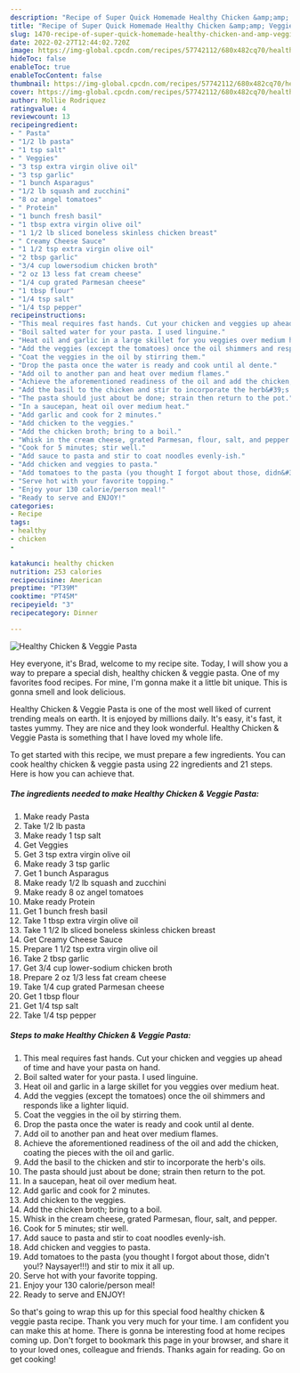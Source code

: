 ```yaml
---
description: "Recipe of Super Quick Homemade Healthy Chicken &amp;amp; Veggie Pasta"
title: "Recipe of Super Quick Homemade Healthy Chicken &amp;amp; Veggie Pasta"
slug: 1470-recipe-of-super-quick-homemade-healthy-chicken-and-amp-veggie-pasta
date: 2022-02-27T12:44:02.720Z
image: https://img-global.cpcdn.com/recipes/57742112/680x482cq70/healthy-chicken-veggie-pasta-recipe-main-photo.jpg
hideToc: false
enableToc: true
enableTocContent: false
thumbnail: https://img-global.cpcdn.com/recipes/57742112/680x482cq70/healthy-chicken-veggie-pasta-recipe-main-photo.jpg
cover: https://img-global.cpcdn.com/recipes/57742112/680x482cq70/healthy-chicken-veggie-pasta-recipe-main-photo.jpg
author: Mollie Rodriquez
ratingvalue: 4
reviewcount: 13
recipeingredient:
- " Pasta"
- "1/2 lb pasta"
- "1 tsp salt"
- " Veggies"
- "3 tsp extra virgin olive oil"
- "3 tsp garlic"
- "1 bunch Asparagus"
- "1/2 lb squash and zucchini"
- "8 oz angel tomatoes"
- " Protein"
- "1 bunch fresh basil"
- "1 tbsp extra virgin olive oil"
- "1 1/2 lb sliced boneless skinless chicken breast"
- " Creamy Cheese Sauce"
- "1 1/2 tsp extra virgin olive oil"
- "2 tbsp garlic"
- "3/4 cup lowersodium chicken broth"
- "2 oz 13 less fat cream cheese"
- "1/4 cup grated Parmesan cheese"
- "1 tbsp flour"
- "1/4 tsp salt"
- "1/4 tsp pepper"
recipeinstructions:
- "This meal requires fast hands. Cut your chicken and veggies up ahead of time and have your pasta on hand."
- "Boil salted water for your pasta. I used linguine."
- "Heat oil and garlic in a large skillet for you veggies over medium heat."
- "Add the veggies (except the tomatoes) once the oil shimmers and responds like a lighter liquid."
- "Coat the veggies in the oil by stirring them."
- "Drop the pasta once the water is ready and cook until al dente."
- "Add oil to another pan and heat over medium flames."
- "Achieve the aforementioned readiness of the oil and add the chicken, coating the pieces with the oil and garlic."
- "Add the basil to the chicken and stir to incorporate the herb&#39;s oils."
- "The pasta should just about be done; strain then return to the pot."
- "In a saucepan, heat oil over medium heat."
- "Add garlic and cook for 2 minutes."
- "Add chicken to the veggies."
- "Add the chicken broth; bring to a boil."
- "Whisk in the cream cheese, grated Parmesan, flour, salt, and pepper."
- "Cook for 5 minutes; stir well."
- "Add sauce to pasta and stir to coat noodles evenly-ish."
- "Add chicken and veggies to pasta."
- "Add tomatoes to the pasta (you thought I forgot about those, didn&#39;t you!? Naysayer!!!) and stir to mix it all up."
- "Serve hot with your favorite topping."
- "Enjoy your 130 calorie/person meal!"
- "Ready to serve and ENJOY!"
categories:
- Recipe
tags:
- healthy
- chicken
- 

katakunci: healthy chicken  
nutrition: 253 calories
recipecuisine: American
preptime: "PT39M"
cooktime: "PT45M"
recipeyield: "3"
recipecategory: Dinner

---
```



![Healthy Chicken &amp; Veggie Pasta](https://img-global.cpcdn.com/recipes/57742112/680x482cq70/healthy-chicken-veggie-pasta-recipe-main-photo.jpg)

Hey everyone, it's Brad, welcome to my recipe site. Today, I will show you a way to prepare a special dish, healthy chicken &amp; veggie pasta. One of my favorites food recipes. For mine, I'm gonna make it a little bit unique. This is gonna smell and look delicious.

Healthy Chicken &amp; Veggie Pasta is one of the most well liked of current trending meals on earth. It is enjoyed by millions daily. It's easy, it's fast, it tastes yummy. They are nice and they look wonderful. Healthy Chicken &amp; Veggie Pasta is something that I have loved my whole life.




To get started with this recipe, we must prepare a few ingredients. You can cook healthy chicken &amp; veggie pasta using 22 ingredients and 21 steps. Here is how you can achieve that.

<!--inarticleads1-->

##### The ingredients needed to make Healthy Chicken &amp; Veggie Pasta:

1. Make ready  Pasta
1. Take 1/2 lb pasta
1. Make ready 1 tsp salt
1. Get  Veggies
1. Get 3 tsp extra virgin olive oil
1. Make ready 3 tsp garlic
1. Get 1 bunch Asparagus
1. Make ready 1/2 lb squash and zucchini
1. Make ready 8 oz angel tomatoes
1. Make ready  Protein
1. Get 1 bunch fresh basil
1. Take 1 tbsp extra virgin olive oil
1. Take 1 1/2 lb sliced boneless skinless chicken breast
1. Get  Creamy Cheese Sauce
1. Prepare 1 1/2 tsp extra virgin olive oil
1. Take 2 tbsp garlic
1. Get 3/4 cup lower-sodium chicken broth
1. Prepare 2 oz 1/3 less fat cream cheese
1. Take 1/4 cup grated Parmesan cheese
1. Get 1 tbsp flour
1. Get 1/4 tsp salt
1. Take 1/4 tsp pepper




<!--inarticleads2-->

##### Steps to make Healthy Chicken &amp; Veggie Pasta:

1. This meal requires fast hands. Cut your chicken and veggies up ahead of time and have your pasta on hand.
1. Boil salted water for your pasta. I used linguine.
1. Heat oil and garlic in a large skillet for you veggies over medium heat.
1. Add the veggies (except the tomatoes) once the oil shimmers and responds like a lighter liquid.
1. Coat the veggies in the oil by stirring them.
1. Drop the pasta once the water is ready and cook until al dente.
1. Add oil to another pan and heat over medium flames.
1. Achieve the aforementioned readiness of the oil and add the chicken, coating the pieces with the oil and garlic.
1. Add the basil to the chicken and stir to incorporate the herb&#39;s oils.
1. The pasta should just about be done; strain then return to the pot.
1. In a saucepan, heat oil over medium heat.
1. Add garlic and cook for 2 minutes.
1. Add chicken to the veggies.
1. Add the chicken broth; bring to a boil.
1. Whisk in the cream cheese, grated Parmesan, flour, salt, and pepper.
1. Cook for 5 minutes; stir well.
1. Add sauce to pasta and stir to coat noodles evenly-ish.
1. Add chicken and veggies to pasta.
1. Add tomatoes to the pasta (you thought I forgot about those, didn&#39;t you!? Naysayer!!!) and stir to mix it all up.
1. Serve hot with your favorite topping.
1. Enjoy your 130 calorie/person meal!
1. Ready to serve and ENJOY!



So that's going to wrap this up for this special food healthy chicken &amp; veggie pasta recipe. Thank you very much for your time. I am confident you can make this at home. There is gonna be interesting food at home recipes coming up. Don't forget to bookmark this page in your browser, and share it to your loved ones, colleague and friends. Thanks again for reading. Go on get cooking!
